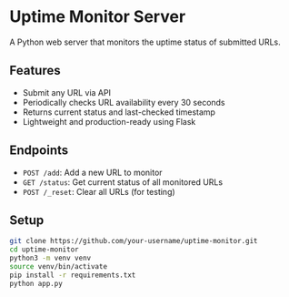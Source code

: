 # Uptime Monitor Server

A Python web server that monitors the uptime status of submitted URLs.

## Features
- Submit any URL via API
- Periodically checks URL availability every 30 seconds
- Returns current status and last-checked timestamp
- Lightweight and production-ready using Flask

## Endpoints
- `POST /add`: Add a new URL to monitor
- `GET /status`: Get current status of all monitored URLs
- `POST /_reset`: Clear all URLs (for testing)

## Setup
```bash
git clone https://github.com/your-username/uptime-monitor.git
cd uptime-monitor
python3 -m venv venv
source venv/bin/activate
pip install -r requirements.txt
python app.py
